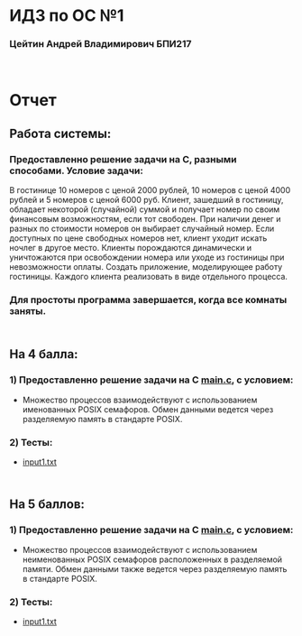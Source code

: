 # ИДЗ по ОС №1
### Цейтин Андрей Владимирович БПИ217
# <br> Отчет
## Работа системы: 
### Предоставленно решение задачи на С, разными способами. Условие задачи:
В гостинице 10
номеров с ценой 2000 рублей, 10 номеров с ценой 4000 рублей и
5 номеров с ценой 6000 руб. Клиент, зашедший в гостиницу, обладает некоторой (случайной) суммой и получает номер по своим
финансовым возможностям, если тот свободен. При наличии денег и разных по стоимости номеров он выбирает случайный номер.
Если доступных по цене свободных номеров нет, клиент уходит искать ночлег в другое место. Клиенты порождаются динамически и
уничтожаются при освобождении номера или уходе из гостиницы
при невозможности оплаты. Создать приложение, моделирующее работу гостиницы. Каждого клиента реализовать в виде
отдельного процесса.
### Для простоты программа завершается, когда все комнаты заняты.
## <br> На 4 балла:
### 1) Предоставленно решение задачи на С [main.c](https://github.com/CehhGhost/OS2/blob/main/FirstProg/C%20code/main.c), с условием:
* Множество процессов взаимодействуют с использованием именованных POSIX семафоров. Обмен данными ведется через
разделяемую память в стандарте POSIX.
### 2) Тесты:
* [input1.txt](https://github.com/CehhGhost/OS1/blob/main/FirstProg/Tests/input1.txt)
## <br> На 5 баллов:
### 1) Предоставленно решение задачи на С [main.c](https://github.com/CehhGhost/OS2/blob/main/SecondProg/C%20code/main.c), с условием:
* Множество процессов взаимодействуют с использованием неименованных POSIX семафоров расположенных в разделяемой
памяти. Обмен данными также ведется через разделяемую память в стандарте POSIX.
### 2) Тесты:
* [input1.txt](https://github.com/CehhGhost/OS1/blob/main/FirstProg/Tests/input1.txt)
